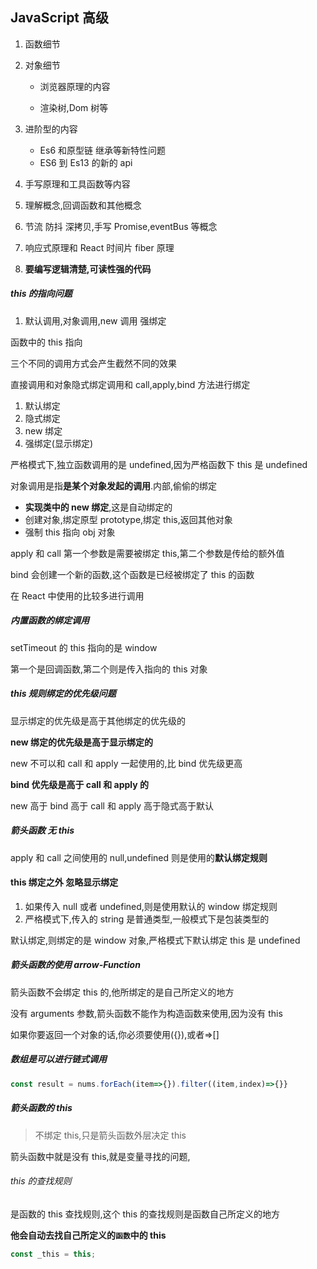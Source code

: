 ## JavaScript 高级

1. 函数细节

2. 对象细节

   - 浏览器原理的内容

   - 渲染树,Dom 树等

3. 进阶型的内容

   - Es6 和原型链 继承等新特性问题
   - ES6 到 Es13 的新的 api

4. 手写原理和工具函数等内容

5. 理解概念,回调函数和其他概念

6. 节流 防抖 深拷贝,手写 Promise,eventBus 等概念

7. 响应式原理和 React 时间片 fiber 原理

8. **要编写逻辑清楚,可读性强的代码**

##### **this 的指向问题**

1. 默认调用,对象调用,new 调用 强绑定

函数中的 this 指向

三个不同的调用方式会产生截然不同的效果

直接调用和对象隐式绑定调用和 call,apply,bind 方法进行绑定

1. 默认绑定
2. 隐式绑定
3. new 绑定
4. 强绑定(显示绑定)

严格模式下,独立函数调用的是 undefined,因为严格函数下 this 是 undefined

对象调用是指**是某个对象发起的调用**.内部,偷偷的绑定

- **实现类中的 new 绑定**,这是自动绑定的
- 创建对象,绑定原型 prototype,绑定 this,返回其他对象
- 强制 this 指向 obj 对象

apply 和 call 第一个参数是需要被绑定 this,第二个参数是传给的额外值

bind 会创建一个新的函数,这个函数是已经被绑定了 this 的函数

在 React 中使用的比较多进行调用

##### 内置函数的绑定调用

setTimeout 的 this 指向的是 window

第一个是回调函数,第二个则是传入指向的 this 对象

##### this 规则绑定的优先级问题

显示绑定的优先级是高于其他绑定的优先级的

**new 绑定的优先级是高于显示绑定的**

new 不可以和 call 和 apply 一起使用的,比 bind 优先级更高

**bind 优先级是高于 call 和 apply 的**

new 高于 bind 高于 call 和 apply 高于隐式高于默认

##### 箭头函数 无 this

apply 和 call 之间使用的 null,undefined 则是使用的**默认绑定规则**

#### this 绑定之外 忽略显示绑定

1. 如果传入 null 或者 undefined,则是使用默认的 window 绑定规则
2. 严格模式下,传入的 string 是普通类型,一般模式下是包装类型的

默认绑定,则绑定的是 window 对象,严格模式下默认绑定 this 是 undefined

##### 箭头函数的使用 arrow-Function

箭头函数不会绑定 this 的,他所绑定的是自己所定义的地方

没有 arguments 参数,箭头函数不能作为构造函数来使用,因为没有 this

如果你要返回一个对象的话,你必须要使用({}),或者=>[]

##### 数组是可以进行链式调用

```js
const result = nums.forEach(item=>{}).filter((item,index)=>{}}
```

##### 箭头函数的 this

> 不绑定 this,只是箭头函数外层决定 this

箭头函数中就是没有 this,就是变量寻找的问题,

###### this 的查找规则

是函数的 this 查找规则,这个 this 的查找规则是函数自己所定义的地方

**他会自动去找自己所定义的`函数`中的 this**

```js
const _this = this;
```
